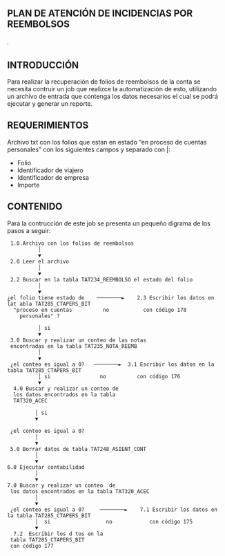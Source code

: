 ## PLAN DE ATENCIÓN DE INCIDENCIAS POR REEMBOLSOS
###### .

## INTRODUCCIÓN

Para realizar la recuperación de folios de reembolsos de la conta se necesita contruir un job que realizce la automatización de esto, utilizando un archivo de entrada que contenga los datos necesarios el cual se podrá ejecutar y generar un reporte. 



## REQUERIMIENTOS

Archivo txt con  los folios que estan en estado “en proceso de cuentas personales” con los siguientes campos y separado con |:

* Folio
* Identificador de viajero
* Identificador de empresa
* Importe


## CONTENIDO

Para la contrucción de este job se presenta un pequeño digrama de los pasos a seguir:


     1.0.Archivo con los folios de reembolsos
              │  
              ▼
     2.0 Leer el archivo
              │
              ▼
     2.2 Buscar en la tabla TAT234_REEMBOLSO el estado del folio
              │
              ▼
    ¿el folio tiene estado de    ────────►    2.3 Escribir los datos en lat abla TAT285_CTAPERS_BIT
      "proceso en cuentas          no           con código 178
        personales" ?
        
              │ si
              ▼
     3.0 Buscar y realizar un conteo de las notas 
     encontradas en la tabla TAT235_NOTA_REEMB
              │
              ▼
     ¿el conteo es igual a 0?   ────────►  3.1 Escribir los datos en la tabla TAT285_CTAPERS_BIT
              │ si                no          con código 176
              ▼                                                            
      4.0 Buscar y realizar un conteo de 
      los datos encontrados en la tabla 
      TAT320_ACEC

             │ si
             ▼

     ¿el conteo es igual a 0?
             │
             ▼
     5.0 Borrar datos de tabla TAT248_ASIENT_CONT
             │
             ▼
    6.0 Ejecutar contabilidad
             │
             ▼
    7.0 Buscar y realizar un conteo  de 
     los datos encontrados en la tabla TAT320_ACEC
             │
             ▼
     ¿el conteo es igual a 0?     ────────►    7.1 Escribir los datos en la tabla TAT285_CTAPERS_BIT
             │  si                  no            con código 175
             ▼                                   
      7.2  Escribir los d tos en la
     tabla TAT285_CTAPERS_BIT
     con código 177

